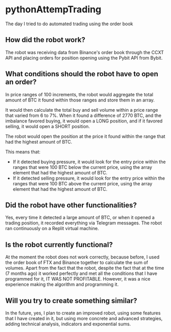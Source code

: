 # pythonAttempTrading
The day I tried to do automated trading using the order book
## How did the robot work?
The robot was receiving data from Binance's order book through the CCXT API and placing orders for position opening using the Pybit API from Bybit.
## What conditions should the robot have to open an order?

In price ranges of 100 increments, the robot would aggregate the total amount of BTC it found within those ranges and store them in an array. 

It would then calculate the total buy and sell volume within a price range that varied from 6 to 7%. When it found a difference of 2770 BTC, and the imbalance favored buying, it would open a LONG position, and if it favored selling, it would open a SHORT position. 

The robot would open the position at the price it found within the range that had the highest amount of BTC.

This means that:
- If it detected buying pressure, it would look for the entry price within the ranges that were 100 BTC below the current price, using the array element that had the highest amount of BTC. 
- If it detected selling pressure, it would look for the entry price within the ranges that were 100 BTC above the current price, using the array element that had the highest amount of BTC.

## Did the robot have other functionalities?

Yes, every time it detected a large amount of BTC, or when it opened a trading position, it recorded everything via Telegram messages. The robot ran continuously on a Replit virtual machine.

## Is the robot currently functional?

At the moment the robot does not work correctly, because before, I used the order book of FTX and Binance together to calculate the sum of volumes. Apart from the fact that the robot, despite the fact that at the time (7 months ago) it worked perfectly and met all the conditions that I have programmed for it, IT WAS NOT PROFITABLE.
However, it was a nice experience making the algorithm and programming it.

## Will you try to create something similar?

In the future, yes, I plan to create an improved robot, using some features that I have created in it, but using more concrete and advanced strategies, adding technical analysis, indicators and exponential sums.
